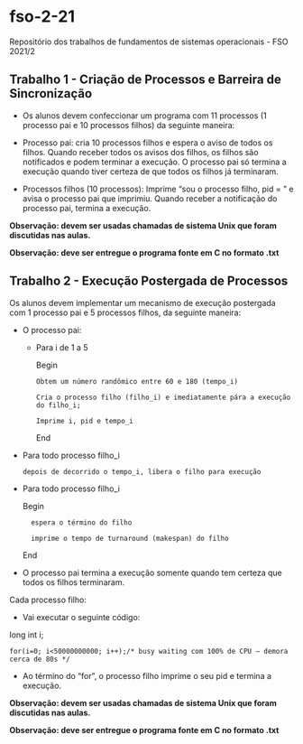 # fso-2-21
Repositório dos trabalhos de fundamentos de sistemas operacionais - FSO 2021/2

## Trabalho 1 - Criação de Processos e Barreira de Sincronização

- Os alunos devem confeccionar um programa com 11 processos (1 processo pai e 10 processos filhos) da seguinte maneira:

- Processo pai: cria 10 processos filhos e espera o aviso de todos os filhos. Quando receber todos os avisos dos filhos, os filhos são notificados e podem terminar a execução. O processo pai só termina a execução quando tiver certeza de que todos os filhos já terminaram. 

- Processos filhos (10 processos): Imprime “sou o processo filho, pid = <pid>” e avisa o processo pai que imprimiu. Quando receber a notificação do processo pai, termina a execução. 

__Observação: devem ser usadas chamadas de sistema Unix que foram discutidas nas aulas.__

__Observação: deve ser entregue o programa fonte em C no formato .txt__



## Trabalho 2 - Execução Postergada de Processos

Os alunos devem implementar um mecanismo de execução postergada com 1 processo pai e 5 processos filhos, da seguinte maneira:

- O processo pai:

  - Para i de 1 a 5

    Begin

        Obtem um número randômico entre 60 e 180 (tempo_i)

        Cria o processo filho (filho_i) e imediatamente pára a execução do filho_i;

        Imprime i, pid e tempo_i

    End

- Para todo processo filho_i

      depois de decorrido o tempo_i, libera o filho para execução

- Para todo processo filho_i

    Begin

        espera o término do filho

        imprime o tempo de turnaround (makespan) do filho

    End

- O processo pai termina a execução somente quando tem certeza que todos os filhos terminaram. 

Cada processo filho:

   - Vai executar o seguinte código:

   

   long int i;

   `for(i=0; i<50000000000; i++);/* busy waiting com 100% de CPU – demora cerca de 80s */`

   

   - Ao término do “for”, o processo filho imprime o seu pid e termina a execução.



__Observação: devem ser usadas chamadas de sistema Unix que foram discutidas nas aulas.__

__Observação: deve ser entregue o programa fonte em C no formato .txt__

